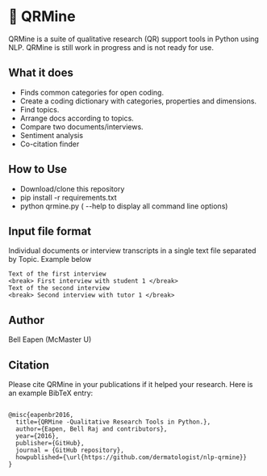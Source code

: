 # :flashlight: QRMine

QRMine is a suite of qualitative research (QR) support tools in Python using NLP. QRMine is still work in progress and is not ready for use.

## What it does

* Finds common categories for open coding.
* Create a coding dictionary with categories, properties and dimensions.
* Find topics.
* Arrange docs according to topics.
* Compare two documents/interviews.
* Sentiment analysis
* Co-citation finder

## How to Use

* Download/clone this repository
* pip install -r requirements.txt
* python qrmine.py ( --help to display all command line options)

## Input file format
Individual documents or interview transcripts in a single text file separated by <break>Topic</break>. Example below

```
Text of the first interview
<break> First interview with student 1 </break>
Text of the second interview
<break> Second interview with tutor 1 </break>
```

## Author

Bell Eapen (McMaster U)

## Citation

Please cite QRMine in your publications if it helped your research. Here
is an example BibTeX entry:

```

@misc{eapenbr2016,
  title={QRMine -Qualitative Research Tools in Python.},
  author={Eapen, Bell Raj and contributors},
  year={2016},
  publisher={GitHub},
  journal = {GitHub repository},
  howpublished={\url{https://github.com/dermatologist/nlp-qrmine}}
}

```

